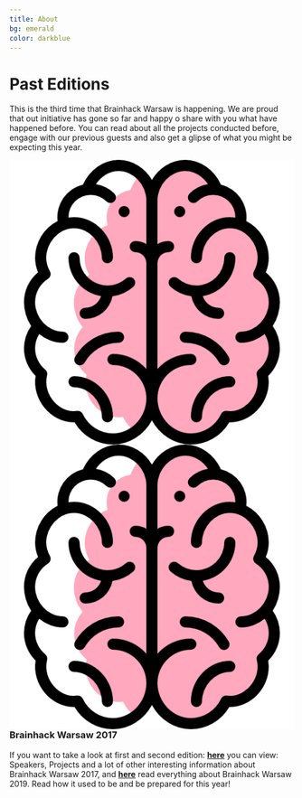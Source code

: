 ```yaml
---
title: About
bg: emerald
color: darkblue
---
```


# Past Editions

This is the third time that Brainhack Warsaw is happening. We are proud that out initiative has gone so far and happy o share with you what have happened before. You can read about all the projects conducted before, engage with our previous guests and also get a glipse of what you might be expecting this year. 

<a href="https://brainhackwarsaw2017.github.io/" target="_blank">
 <img src="img/brain_ico.png" align="left" alt="bh2017">
</a>

<a href="https://brainhackwarsaw2019.github.io" target="_blank">
 <img src="img/brain_ico.png" align="right" alt="bh2019">
</a>

### Brainhack Warsaw 2017
If you want to take a look at first and second edition: [**here**](https://brainhackwarsaw2017.github.io/) you can view: Speakers, Projects and a lot of other interesting information about Brainhack Warsaw 2017, and [**here**](https://brainhackwarsaw2019.github.io/) read everything about Brainhack Warsaw 2019. Read how it used to be and be prepared for this year!

